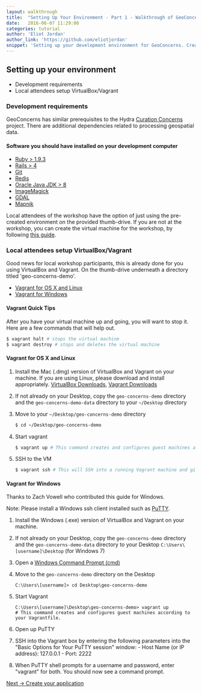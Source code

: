 ```yaml
---
layout: walkthrough
title:  "Setting Up Your Environment - Part 1 - Walkthrough of GeoConcerns"
date:   2016-06-07 11:29:00
categories: tutorial
author: 'Eliot Jordan'
author_link: 'https://github.com/eliotjordan'
snippet: 'Setting up your development environment for GeoConcerns. Created as part of a tutorial series given in a Walkthrough of GeoConcerns'
---
```


## Setting up your environment
  - Development requirements
  - Local attendees setup VirtualBox/Vagrant

### Development requirements

GeoConcerns has similar prerequisites to the Hydra [Curation Concerns][curationconcerns] project. There are additional dependencies related to processing geospatial data.

#### Software you should have installed on your development computer

  - [Ruby > 1.9.3][installruby]
  - [Rails > 4][installrails]
  - [Git][installgit]
  - [Redis][installredis]
  - [Oracle Java JDK > 8][installjava]
  - [ImageMagick][installimagemagick]
  - [GDAL][installgdal]
  - [Mapnik][installmapnik]


Local attendees of the workshop have the option of just using the pre-created environment on the provided thumb-drive. If you are not at the workshop, you can create the virtual machine for the workshop, by following [this guide](https://github.com/geoconcerns/geo-concerns-demo).

### Local attendees setup VirtualBox/Vagrant
  
Good news for local workshop participants, this is already done for you using VirtualBox and Vagrant. On the thumb-drive underneath a directory titled 'geo-concerns-demo'.

 - [Vagrant for OS X and Linux](#vagrant-for-os-x-and-linux)
 - [Vagrant for Windows](#vagrant-for-windows)

#### Vagrant Quick Tips
After you have your virtual machine up and going, you will want to stop it. Here are a few commands that will help out.

```sh
$ vagrant halt # stops the virtual machine
$ vagrant destroy # stops and deletes the virtual machine
```

#### Vagrant for OS X and Linux
  1. Install the Mac (.dmg) version of VirtualBox and Vagrant on your machine. If you are using Linux, please download and install appropriately. [VirtualBox Downloads](https://www.virtualbox.org/wiki/Downloads), [Vagrant Downloads](https://www.vagrantup.com/downloads.html)

  1. If not already on your Desktop, copy the `geo-concerns-demo` directory and the `geo-concerns-demo-data` directory to your `~/Desktop` directory

  1. Move to your `~/Desktop/geo-concerns-demo` directory
 
     ```sh
     $ cd ~/Desktop/geo-concerns-demo
     ```

  1. Start vagrant

     ```sh
     $ vagrant up # This command creates and configures guest machines according to your Vagrantfile.
     ```

  1. SSH to the VM

     ```sh
     $ vagrant ssh # This will SSH into a running Vagrant machine and give you access to a shell.
     ```

#### Vagrant for Windows

Thanks to Zach Vowell who contributed this guide for Windows.

Note: Please install a Windows ssh client installed such as [PuTTY](http://www.chiark.greenend.org.uk/~sgtatham/putty/download.html).

  1. Install the Windows (.exe) version of VirtualBox and Vagrant on your machine.

  1. If not already on your Desktop, copy the `geo-concerns-demo` directory and the `geo-concerns-demo-data` directory to your Desktop `C:\Users\[username]\Desktop` (for Windows 7)

  1. Open a [Windows Command Prompt (cmd)](http://www.digitalcitizen.life/7-ways-launch-command-prompt-windows-7-windows-8)

  1. Move to the `geo-concerns-demo` directory on the Desktop

     ```
     C:\Users\[username]> cd Desktop\geo-concerns-demo
     ```

  1. Start Vagrant

     ```
     C:\Users\[username]\Desktop\geo-concerns-demo> vagrant up
     # This command creates and configures guest machines according to your Vagrantfile.
     ```

  1. Open up PuTTY

  1. SSH into the Vagrant box by entering the following parameters into the "Basic Options for Your PuTTY session" window:
    - Host Name (or IP address): 127.0.0.1
    - Port: 2222

  1. When PuTTY shell prompts for a username and password, enter "vagrant" for both. You should now see a command prompt.

<div class='flash-notice'>
  <a href="{% post_url 2016-06-07-create-your-application %}">Next → Create your application</a>
</div>

[curationconcerns]:     https://github.com/projecthydra/curation_concerns
[installruby]:          https://gorails.com/setup#ruby
[installrails]:         https://gorails.com/setup#rails
[installgit]:           https://gorails.com/setup#git
[installredis]:         http://redis.io/
[installimagemagick]:   http://www.imagemagick.org/
[installgdal]:          http://www.gdal.org/
[installmapnik]:        http://mapnik.org/pages/downloads.html
[installjava]:          http://www.oracle.com/technetwork/java/javase/downloads/jdk8-downloads-2133151.html
[rubyonrails]:          http://rubyonrails.org/
